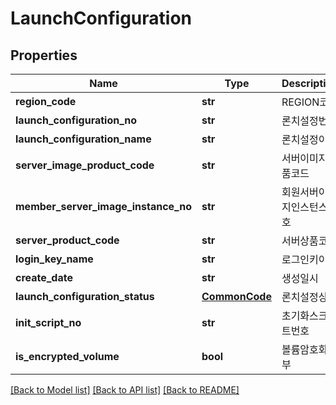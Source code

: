 # LaunchConfiguration

## Properties
Name | Type | Description | Notes
------------ | ------------- | ------------- | -------------
**region_code** | **str** | REGION코드 | [optional] 
**launch_configuration_no** | **str** | 론치설정번호 | [optional] 
**launch_configuration_name** | **str** | 론치설정이름 | [optional] 
**server_image_product_code** | **str** | 서버이미지상품코드 | [optional] 
**member_server_image_instance_no** | **str** | 회원서버이미지인스턴스번호 | [optional] 
**server_product_code** | **str** | 서버상품코드 | [optional] 
**login_key_name** | **str** | 로그인키이름 | [optional] 
**create_date** | **str** | 생성일시 | [optional] 
**launch_configuration_status** | [**CommonCode**](CommonCode.md) | 론치설정상태 | [optional] 
**init_script_no** | **str** | 초기화스크립트번호 | [optional] 
**is_encrypted_volume** | **bool** | 볼륨암호화여부 | [optional] 

[[Back to Model list]](../README.md#documentation-for-models) [[Back to API list]](../README.md#documentation-for-api-endpoints) [[Back to README]](../README.md)


